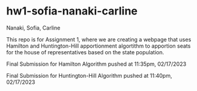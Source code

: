 # hw1-sofia-nanaki-carline
Nanaki,
Sofia,
Carline


This repo is for Assignment 1, where we are creating a webpage that uses Hamilton and Huntington-Hill apportionment algortithm to apportion seats for the house of representatives based on the state population. 


Final Submission for Hamilton Algorithm pushed at 11:35pm, 02/17/2023


Final Submission for Huntington-Hill Algorithm pushed at 11:40pm, 02/17/2023
